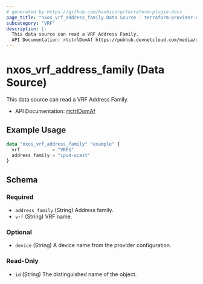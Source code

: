 ```yaml
---
# generated by https://github.com/hashicorp/terraform-plugin-docs
page_title: "nxos_vrf_address_family Data Source - terraform-provider-nxos"
subcategory: "VRF"
description: |-
  This data source can read a VRF Address Family.
  API Documentation: rtctrlDomAf https://pubhub.devnetcloud.com/media/dme-docs-10-2-2/docs/Routing%20and%20Forwarding/rtctrl:DomAf/
---
```


# nxos_vrf_address_family (Data Source)

This data source can read a VRF Address Family.

- API Documentation: [rtctrlDomAf](https://pubhub.devnetcloud.com/media/dme-docs-10-2-2/docs/Routing%20and%20Forwarding/rtctrl:DomAf/)

## Example Usage

```terraform
data "nxos_vrf_address_family" "example" {
  vrf            = "VRF1"
  address_family = "ipv4-ucast"
}
```

<!-- schema generated by tfplugindocs -->
## Schema

### Required

- `address_family` (String) Address family.
- `vrf` (String) VRF name.

### Optional

- `device` (String) A device name from the provider configuration.

### Read-Only

- `id` (String) The distinguished name of the object.


